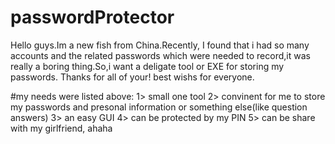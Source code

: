 # passwordProtector
Hello guys.Im a new fish from China.Recently, I found that i had so many accounts and the related passwords which were needed to record,it was really a boring thing.So,i want a deligate tool or EXE for storing my passwords. Thanks for all of your! best wishs for everyone.


#my needs were listed above:
1> small one tool
2> convinent for me to store my passwords and presonal information or something else(like question answers)
3> an easy GUI
4> can be protected by my PIN
5> can be share with my girlfriend, ahaha
